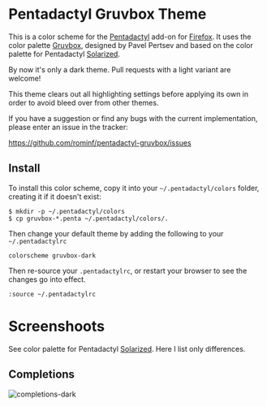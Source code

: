 # Pentadactyl Gruvbox Theme

This is a color scheme for the [Pentadactyl](http://5digits.org/pentadactyl/) add-on
for [Firefox](https://www.mozilla.org/en-US/firefox/fx/). It uses the color palette [Gruvbox](https://github.com/morhetz/gruvbox),
designed by Pavel Pertsev and based on the color palette for Pentadactyl [Solarized](https://github.com/claytron/pentadactyl-solarized).

By now it's only a dark theme. Pull requests with a light variant are welcome!

This theme clears out all highlighting settings before applying its own
in order to avoid bleed over from other themes.

If you have a suggestion or find any bugs with the current
implementation, please enter an issue in the tracker:

https://github.com/rominf/pentadactyl-gruvbox/issues

## Install

To install this color scheme, copy it into your `~/.pentadactyl/colors`
folder, creating it if it doesn't exist:

    $ mkdir -p ~/.pentadactyl/colors
    $ cp gruvbox-*.penta ~/.pentadactyl/colors/.

Then change your default theme by adding the following to your
`~/.pentadactylrc`

    colorscheme gruvbox-dark

Then re-source your `.pentadactylrc`, or restart your browser to see the
changes go into effect.

    :source ~/.pentadactylrc

# Screenshoots

See color palette for Pentadactyl [Solarized](https://github.com/claytron/pentadactyl-solarized). Here I list only differences.

## Completions

![completions-dark](https://cloud.githubusercontent.com/assets/3449635/3859271/9992ab1c-1f16-11e4-82d1-8e9264264ea0.png)

